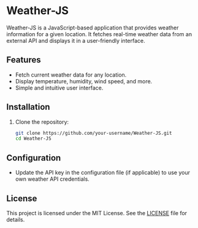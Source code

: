 # Weather-JS

Weather-JS is a JavaScript-based application that provides weather information for a given location. It fetches real-time weather data from an external API and displays it in a user-friendly interface.

## Features

- Fetch current weather data for any location.
- Display temperature, humidity, wind speed, and more.
- Simple and intuitive user interface.

## Installation

1. Clone the repository:
   ```bash
   git clone https://github.com/your-username/Weather-JS.git
   cd Weather-JS
   ```

## Configuration

- Update the API key in the configuration file (if applicable) to use your own weather API credentials.

## License

This project is licensed under the MIT License. See the [LICENSE](LICENSE) file for details.
